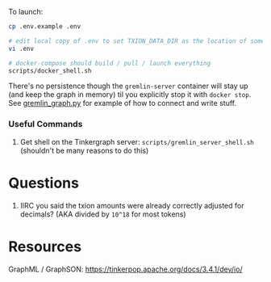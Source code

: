 To launch:

```bash
cp .env.example .env

# edit local copy of .env to set TXION_DATA_DIR as the location of some txion data
vi .env

# docker-compose should build / pull / launch everything
scripts/docker_shell.sh
```

There's no persistence though the `gremlin-server` container will stay up (and keep the graph in memory) til you explicitly stop it with `docker stop`.
See [gremlin_graph.py](gremlin_graph.py) for example of how to connect and write stuff.

### Useful Commands
1. Get shell on the Tinkergraph server: `scripts/gremlin_server_shell.sh` (shouldn't be many reasons to do this)

# Questions
1. IIRC you said the txion amounts were already correctly adjusted for decimals?  (AKA divided by `10^18` for most tokens)

# Resources
GraphML / GraphSON: https://tinkerpop.apache.org/docs/3.4.1/dev/io/
